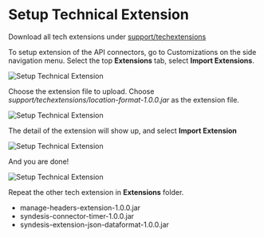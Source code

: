 # Setup Technical Extension

Download all tech extensions under [support/techextensions](../support/techextensions/)

To setup extension of the API connectors, go to Customizations on the side navigation menu. Select the top **Extensions** tab, select **Import Extensions**.

![Setup Technical Extension](images/tech-extension0-01.png)

Choose the extension file to upload. Choose *support/techextensions/location-format-1.0.0.jar* as the extension file.

![Setup Technical Extension](images/tech-extension0-02.png)

The detail of the extension will show up, and select **Import Extension**

![Setup Technical Extension](images/tech-extension0-03.png)

And you are done! 

![Setup Technical Extension](images/tech-extension0-04.png)

Repeat the other tech extension in **Extensions** folder.

- manage-headers-extension-1.0.0.jar
- syndesis-connector-timer-1.0.0.jar
- syndesis-extension-json-dataformat-1.0.0.jar

